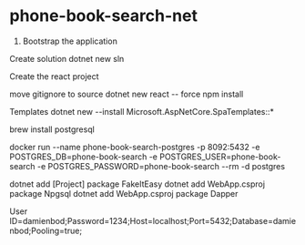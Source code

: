 # phone-book-search-net

1. Bootstrap the application

Create solution
	dotnet new sln

Create the react project

move gitignore to source
dotnet new react -- force
npm install


Templates
dotnet new --install Microsoft.AspNetCore.SpaTemplates::*


brew install postgresql

docker run --name phone-book-search-postgres -p 8092:5432 -e POSTGRES_DB=phone-book-search -e POSTGRES_USER=phone-book-search -e POSTGRES_PASSWORD=phone-book-search --rm -d postgres

dotnet add [Project] package FakeItEasy
dotnet add WebApp.csproj package Npgsql
dotnet add WebApp.csproj package Dapper

User ID=damienbod;Password=1234;Host=localhost;Port=5432;Database=damienbod;Pooling=true;